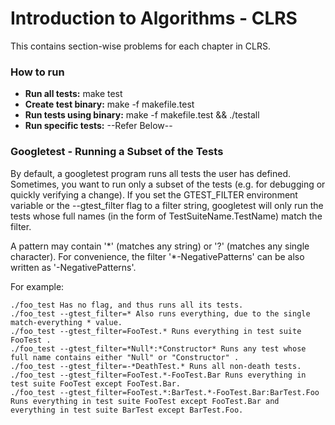 # Introduction to Algorithms - CLRS #

This contains section-wise problems for each chapter in CLRS.

### How to run ###

- **Run all tests:**
        make test
- **Create test binary:**
        make -f makefile.test
- **Run tests using binary:**
        make -f makefile.test && ./testall
- **Run specific tests:** 
        --Refer Below--

### Googletest - Running a Subset of the Tests ###

By default, a googletest program runs all tests the user has defined. Sometimes, you want to run only a subset of the tests (e.g. for debugging or quickly verifying a change). If you set the GTEST_FILTER environment variable or the --gtest_filter flag to a filter string, googletest will only run the tests whose full names (in the form of TestSuiteName.TestName) match the filter.

A pattern may contain '\*' (matches any string) or '?' (matches any single character). For convenience, the filter '*-NegativePatterns' can be also written as '-NegativePatterns'.

For example:

    ./foo_test Has no flag, and thus runs all its tests.
    ./foo_test --gtest_filter=* Also runs everything, due to the single match-everything * value.
    ./foo_test --gtest_filter=FooTest.* Runs everything in test suite FooTest .
    ./foo_test --gtest_filter=*Null*:*Constructor* Runs any test whose full name contains either "Null" or "Constructor" .
    ./foo_test --gtest_filter=-*DeathTest.* Runs all non-death tests.
    ./foo_test --gtest_filter=FooTest.*-FooTest.Bar Runs everything in test suite FooTest except FooTest.Bar.
    ./foo_test --gtest_filter=FooTest.*:BarTest.*-FooTest.Bar:BarTest.Foo Runs everything in test suite FooTest except FooTest.Bar and everything in test suite BarTest except BarTest.Foo.

